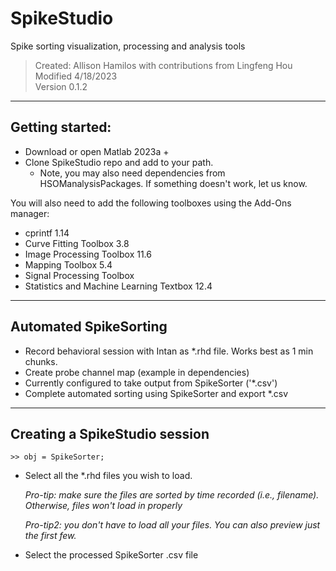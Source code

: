# SpikeStudio
Spike sorting visualization, processing and analysis tools

> Created: Allison Hamilos with contributions from Lingfeng Hou<br>
> Modified 4/18/2023<br>
> Version 0.1.2

-------------------------
## Getting started:

- Download or open Matlab 2023a + 
- Clone SpikeStudio repo and add to your path. 
    - Note, you may also need dependencies from HSOManalysisPackages. If something doesn't work, let us know.

You will also need to add the following toolboxes using the Add-Ons manager:

- cprintf 1.14
- Curve Fitting Toolbox 3.8
- Image Processing Toolbox 11.6
- Mapping Toolbox 5.4
- Signal Processing Toolbox
- Statistics and Machine Learning Textbox 12.4

--------------------------
## Automated SpikeSorting

- Record behavioral session with Intan as *.rhd file. Works best as 1 min chunks.
- Create probe channel map (example in dependencies)
- Currently configured to take output from SpikeSorter ('*.csv')
- Complete automated sorting using SpikeSorter and export *.csv

---------------------------
## Creating a SpikeStudio session

    >> obj = SpikeSorter;
    
- Select all the *.rhd files you wish to load. 

    <i> Pro-tip: make sure the files are sorted by time recorded (i.e., filename). Otherwise, files won't load in properly</i>
    
    <i> Pro-tip2: you don't have to load all your files. You can also preview just the first few.</i>
- Select the processed SpikeSorter .csv file
